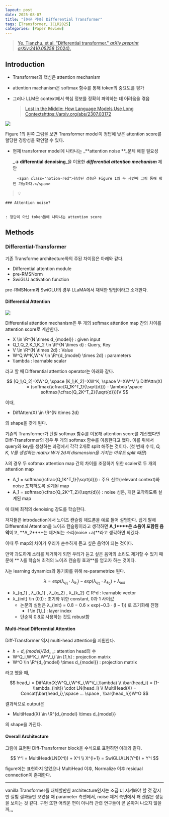```yaml
---
layout: post
date: 2025-08-07
title: "[논문 리뷰] Differential Transformer"
tags: [Transformer, ICLR2025]
categories: [Paper Review]
---
```


> [Ye, Tianzhu, et al. "Differential transformer." ](https://arxiv.org/abs/2410.05258)[_arXiv preprint arXiv:2410.05258_](https://arxiv.org/abs/2410.05258)[ (2024).](https://arxiv.org/abs/2410.05258)



## Introduction

- Transformer의 핵심은 attention mechanism
- attention machanism은 softmax 함수를 통해 token의 중요도를 평가
- 그러나 LLM은 context에서 핵심 정보를 정확히 파악하는 데 어려움을 겪음

	> [Lost in the Middle: How Language Models Use Long Contextshttps://arxiv.org/abs/2307.03172](https://arxiv.org/abs/2307.03172)


![](https://prod-files-secure.s3.us-west-2.amazonaws.com/542b861c-36a8-4051-84e5-8804b6728dba/9083ea56-691a-4752-ae26-47f403431ac8/image.png?X-Amz-Algorithm=AWS4-HMAC-SHA256&X-Amz-Content-Sha256=UNSIGNED-PAYLOAD&X-Amz-Credential=ASIAZI2LB466R7L4LGHJ%2F20250916%2Fus-west-2%2Fs3%2Faws4_request&X-Amz-Date=20250916T230112Z&X-Amz-Expires=3600&X-Amz-Security-Token=IQoJb3JpZ2luX2VjEB4aCXVzLXdlc3QtMiJIMEYCIQCwR2ylZiPUtWpS8uZobU%2FKOp%2BzRGZ0pwZGQKTNQEgFpwIhAMt9Nqgz1tQ2M29GTM3AOVjd%2BhoGQGmw7S0GG%2FJJ8CMnKogECJf%2F%2F%2F%2F%2F%2F%2F%2F%2F%2FwEQABoMNjM3NDIzMTgzODA1Igz81PBsaOx2yXVLhwsq3AMy0DUgowYN0wL3pz6Ny41gifyG4TczKOOpylQZwMewV0euxH9YNIAnGmIUq7WQ3r14cayoS0jjWQ2KWzC0Y%2BBiketaoaUPT1JoL6dEDdB%2FIEvhkNyCIvkITFxL%2BU9DbSuhEbLKATIbk%2BrohccPDOyEGlVDzdoKV%2FwHc7gkJ8ZpsDHyRl%2BFqcGTDTsJ55%2BfeUSXWy3RCkUdLbkzmfCjH7c45LUHB6JxPk5sg4%2BpuK%2FRIumOp3OMX62JL8T4oOHHTGqyLhdZJzvJKf9oUJVqwWoaQPjlVORcg2pvTQniTmW1QTCeP2chs2UINGoLzFBizsoAUz5QdgccraIOGlSgJswIwaemZUDYvm8%2FoOouB%2F1xIxtRzmfTJfav35q3OQNJCACX8JdbCopj1QbDDUs7PDiZjWOFsxT2H7%2FQYhxOEHOnLAR68r0FX8wWeBW4ds1n5IKhLlIfTggdZiadFY2ktedkKIrplIiCc3eC9Elbmh2BekNMVddr5o0kWV4tVBZ26viQ07vYgqYXCeNY%2Bb3Ld9MhH%2Br7eBiFhkXSs35L8bvZlBP7kwx%2BORQTrvweZhaP%2Bs7Y9KIHyTqTsq3FiBudJ%2BuZcN9I%2BkoPlG6NipOHB8ziEhkaEHhc6coGY%2BpzSzCzv6fGBjqkAV5yfqOlAipUFhiXz21V%2B3siiI1BnEc5uEDnUe5Uhu392FuIZj%2FvY%2BlgvTjR8nOAmGRWQIpp5kzTnwgmgGdoeouxAuNu1ES74RW1PS%2FaJcdU3HAcuhVZD90APEkWSOGvpXN8sO%2BTufvr6krdOXdkphsNMGWQG5NPORuYPbpfNeApRuZNXIg2tWrD0obXco9MIfV8AFYajtGgE9YvBA5XizxvqMnQ&X-Amz-Signature=ff8a784676a0b972f390ac38a6ee9d78fbc267b94a808bc61d68156c95fc0179&X-Amz-SignedHeaders=host&x-amz-checksum-mode=ENABLED&x-id=GetObject)


Figure 1의 왼쪽 그림을 보면 Transformer model이 정답에 낮은 attention score를 할당한 경향성을 확인할 수 있다.

- 현재 transformer model에 나타나는 _**attention noise **_문제 해결 필요성

	_**→ differential denoising**_을 이용한 _**differential attention mechanism**_ 제안


		<span class="notion-red">향상된 성능은 Figure 1의 두 세번째 그림 통해 확인 가능하다.</span>


> 💡 


	### Attention noise?


	: 정답이 아닌 token들에 나타나는 attention score



## Methods



### Differential-Transformer


기존 Transforme architecture와의 주된 차이점은 아래와 같다.

- Differential attention module
- pre-RMSNorm
- SwiGLU activation function

pre-RMSNorm과 SwiGLU의 경우 LLaMA에서 채택한 방법이라고 소개한다.



#### Differential Attention


![](https://prod-files-secure.s3.us-west-2.amazonaws.com/542b861c-36a8-4051-84e5-8804b6728dba/116d70b2-1963-4810-9167-f4c7d8a06e8f/image.png?X-Amz-Algorithm=AWS4-HMAC-SHA256&X-Amz-Content-Sha256=UNSIGNED-PAYLOAD&X-Amz-Credential=ASIAZI2LB466R7L4LGHJ%2F20250916%2Fus-west-2%2Fs3%2Faws4_request&X-Amz-Date=20250916T230112Z&X-Amz-Expires=3600&X-Amz-Security-Token=IQoJb3JpZ2luX2VjEB4aCXVzLXdlc3QtMiJIMEYCIQCwR2ylZiPUtWpS8uZobU%2FKOp%2BzRGZ0pwZGQKTNQEgFpwIhAMt9Nqgz1tQ2M29GTM3AOVjd%2BhoGQGmw7S0GG%2FJJ8CMnKogECJf%2F%2F%2F%2F%2F%2F%2F%2F%2F%2FwEQABoMNjM3NDIzMTgzODA1Igz81PBsaOx2yXVLhwsq3AMy0DUgowYN0wL3pz6Ny41gifyG4TczKOOpylQZwMewV0euxH9YNIAnGmIUq7WQ3r14cayoS0jjWQ2KWzC0Y%2BBiketaoaUPT1JoL6dEDdB%2FIEvhkNyCIvkITFxL%2BU9DbSuhEbLKATIbk%2BrohccPDOyEGlVDzdoKV%2FwHc7gkJ8ZpsDHyRl%2BFqcGTDTsJ55%2BfeUSXWy3RCkUdLbkzmfCjH7c45LUHB6JxPk5sg4%2BpuK%2FRIumOp3OMX62JL8T4oOHHTGqyLhdZJzvJKf9oUJVqwWoaQPjlVORcg2pvTQniTmW1QTCeP2chs2UINGoLzFBizsoAUz5QdgccraIOGlSgJswIwaemZUDYvm8%2FoOouB%2F1xIxtRzmfTJfav35q3OQNJCACX8JdbCopj1QbDDUs7PDiZjWOFsxT2H7%2FQYhxOEHOnLAR68r0FX8wWeBW4ds1n5IKhLlIfTggdZiadFY2ktedkKIrplIiCc3eC9Elbmh2BekNMVddr5o0kWV4tVBZ26viQ07vYgqYXCeNY%2Bb3Ld9MhH%2Br7eBiFhkXSs35L8bvZlBP7kwx%2BORQTrvweZhaP%2Bs7Y9KIHyTqTsq3FiBudJ%2BuZcN9I%2BkoPlG6NipOHB8ziEhkaEHhc6coGY%2BpzSzCzv6fGBjqkAV5yfqOlAipUFhiXz21V%2B3siiI1BnEc5uEDnUe5Uhu392FuIZj%2FvY%2BlgvTjR8nOAmGRWQIpp5kzTnwgmgGdoeouxAuNu1ES74RW1PS%2FaJcdU3HAcuhVZD90APEkWSOGvpXN8sO%2BTufvr6krdOXdkphsNMGWQG5NPORuYPbpfNeApRuZNXIg2tWrD0obXco9MIfV8AFYajtGgE9YvBA5XizxvqMnQ&X-Amz-Signature=a1a67cd9f377a10cb81c332f136c348b83bcb1fac1675c52718382824110456d&X-Amz-SignedHeaders=host&x-amz-checksum-mode=ENABLED&x-id=GetObject)


Differential attention mechanism은 두 개의 softmax attention map 간의 차이를 attention score로 계산한다.

- X \in \R^{N \times d\_{model}} : given input
- Q\_1,Q\_2,K\_1,K\_2 \in \R^{N \times d} : Query, Key
- V \in \R^{N \times 2d} : Value
- W^Q,W^K,W^V \in \R^{d\_{model} \times 2d} : parameters
- \lambda : learnable scalar

라고 할 때 Differential attention operator는 아래와 같다.


$$
[Q_1;Q_2]=XW^Q, \space [K_1;K_2]=XW^K, \space V=XW^V \\
DiffAttn(X) = (softmax(\cfrac{Q_1K^T_1}{\sqrt{d}}) - \lambda \space softmax(\cfrac{Q_2K^T_2}{\sqrt{d}}))V
$$


이때,

- DiffAtten(X) \in \R^{N \times 2d}

의 shape을 갖게 된다.


기존의 Transformer가 단일 softmax 함수를 이용해 attention score를 계산했다면 Diff-Transformer의 경우 두 개의 softmax 함수를 이용한다고 했다. 이를 위해서 query와 key를 생성하는 과정에서 각각 2개로 split 해주는 것이다. <span class="notion-red">(첫 번째 수식, </span><span class="notion-red">_Q, K, V를 생성하는 matrix W가 2d의 dismension을 가지는 이유도 split 때문_</span><span class="notion-red">)</span>


 λ의 경우 두 softmax attention map 간의 차이를 조정하기 위한 scaler로 두 개의 attention map

- A\_1 = softmax(\cfrac{Q\_1K^T\_1}{\sqrt{d}}) : 주요 신호(relevant context)와 noise 포착하도록 설계된 map
- A\_1 = softmax(\cfrac{Q\_2K^T\_2}{\sqrt{d}}) : noise 성분, 패턴 포착하도록 설계된 map 

에 대해 최적의 denoising 강도를 학습한다.


저자들은 introduction에서 노이즈 캔슬링 헤드폰을 예로 들어 설명한다. 쉽게 말해 Differential Attention을 노이즈 캔슬링이라고 생각하면 **A\_1****은 소음이 포함된 음악**이고, **A\_2****는 제거되는 소리(noise +a)**라고 생각하면 되겠다. 


이때 두 map의 차이가 우리가 순수하게 듣고 싶은 음악이 되는 것이다. 


만약 과도하게 소리를 제거하게 되면 우리가 듣고 싶은 음악의 소리도 제거할 수 있기 때문에 ** λ를 학습해 최적의 노이즈 캔슬링 효과**를 얻고자 하는 것이다.


λ는 learning dynamics와 동기화를 위해 re-parametrize 된다.


$$
\lambda = exp(\lambda_{q_1} \cdot \lambda_{k_1}) - exp(\lambda_{q_2} \cdot \lambda_{k_2}) + \lambda_{init}
$$

- λ\_{q\_1} , λ\_{k\_1} , λ\_{q\_2} , λ\_{k\_2} ∈ R^d : learnable vector
- λ\_{init} \in (0,1) : 초기화 위한 constant, 0과 1 사이값
	- 논문의 실험은 λ\_{init} = 0.8 − 0.6 × exp(−0.3 · (l − 1)) 로 초기화해 진행
		- l \in [1,L] : layer index
	- 단순히 0.8로 사용하는 것도 robust함


#### **Multi-Head Differential Attention**


Diff-Transformer 역시 multi-head attention을 지원한다.

- _h = d\_{model}/2d__ _: attention head의 수
- W^Q\_i,W^K\_i,W^V\_i,i \in [1,h] : projection matrix
- W^O \in \R^{d\_{model} \times d\_{model}} : projection matrix

라고 했을 때,


$$
head_i = DiffAttn(X;W^Q_i,W^K_i,W^V_i,\lambda) \\
\bar{head_i} = (1-\lambda_{init}) \cdot LN(head_i) \\
MultiHead(X) = Concat(\bar{head_i},\space ... \space , \bar{head_h})W^O
$$


결과적으로 output은

- MultiHead(X) \in \R^{d\_{model} \times d\_{model}}

의 shape을 가진다.



#### Overall Architecture


그림에 표현된 Diff-Transformer block을 수식으로 표현하면 아래와 같다.


$$
Y^l = MultiHead(LN(X^l)) + X^l \\
X^{l+1} = SwiGLU(LN(Y^l)) + Y^l
$$


figure에는 표현하지 않았으나 MultiHead 이후, Normalize 이후 residual connection이 존재한다.


---


vanilla Transformer를 대체할만한 architecture인지는 조금 더 지켜봐야 할 것 같지만 실험 결과들만 보았을 때 parameter 측면에서, noise 제거 측면에서 꽤 괜찮은 성능을 보이는 것 같다. 구현 또한 어려운 편이 아니라 관련 연구들이 곧 쏟아져 나오지 않을까,,,

